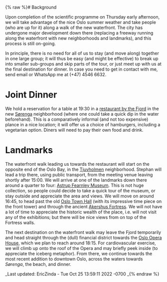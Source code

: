 {% raw %}# Background

Upon completion of the scientific programme on Thursday early afternoon,
we will take advantage of the nice Oslo summer weather and take people
(who are up for it) along a walk of the new waterfront. The city has
undergone major development down there (replacing a freeway running
along the waterfront with new neighborhoods and landmarks), and this
process is still on-going.

In principle, there is no need for all of us to stay (and move along)
together in one large group; it will thus be easy (and might be
effective) to break up into smaller sub-groups and skip parts of the
tour, or just meet up with us at the final destination for dinner. In
case you need to get in contact with me, send email or WhatsApp me at
(+47) 4546 6632.

# Joint Dinner

We hold a reservation for a table at 19:30 in a [restaurant by the
Fjord](http://bunsburger.no/) in the new
[Sørenga](https://www.visitoslo.com/en/product/?TLp=1113304)
neighborhood (where one could take a quick dip in the water beforehand).
This is a comparatively informal (and not too expensive) plance in a
nice location; it will offer us a choice of hamburgers, including a
vegetarian option. Diners will need to pay their own food and drink.

# Landmarks

The waterfront walk leading us towards the restaurant will start on the
opposite end of the Oslo Bay, in the
[Tjuvholmen](https://en.wikipedia.org/wiki/Tjuvholmen) neighborhood.
Stephan will lead a trip there, using public transport, from the meeting
venue leaving shortly after 15:00. We will arrive at one of the
landmarks down there around a quarter to four: [Astrup Fearnley
Museum](https://en.wikipedia.org/wiki/Astrup_Fearnley_Museum_of_Modern_Art).
This is not huge collection, so people could decide to take a quick tour
of the museum, or stay outside and appreciate the area and views. We
will move on around 16:45, to head past the old [Oslo Town
Hall](https://en.wikipedia.org/wiki/Oslo_City_Hall) (with its impressive
time piece on the front tower) and through the ancient [Akershus
Fortress](https://en.wikipedia.org/wiki/Akershus_Fortress). We will not
have a lot of time to appreciate the historic wealth of the place, i.e.
will not visit any of the exhibitions; but there will be nice views from
on top of the Fortress walls.

The next destination on the waterfront walk may leave the Fjord
temporarily and head straight through the (dull) financial district
towards the [Oslo Opera
House](https://en.wikipedia.org/wiki/Oslo_Opera_House), which we plan to
reach around 18:15. For cardiovascular exercise, we will climb up onto
the roof of the Opera and may briefly peek inside (to appreciate the
iceberg metaphor). From there, we continue towards the most recent
addition to downtown Oslo, across the waters towards *Sørenga*, the
beach, and dinner.

_Last updated: EricZinda - Tue Oct 25 13:59:11 2022 -0700
_{% endraw %}